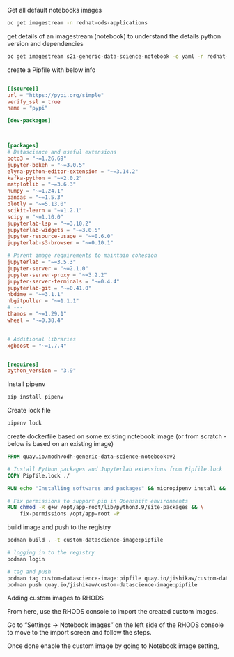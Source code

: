 
Get all default notebooks images

```bash
oc get imagestream -n redhat-ods-applications
```


get details of an imagestream (notebook) to understand the details python version and dependencies

```bash
oc get imagestream s2i-generic-data-science-notebook -o yaml -n redhat-ods-applications
```

create a Pipfile with below info

```toml

[[source]]
url = "https://pypi.org/simple"
verify_ssl = true
name = "pypi"

[dev-packages]



[packages]
# Datascience and useful extensions
boto3 = "~=1.26.69"
jupyter-bokeh = "~=3.0.5"
elyra-python-editor-extension = "~=3.14.2"
kafka-python = "~=2.0.2"
matplotlib = "~=3.6.3"
numpy = "~=1.24.1"
pandas = "~=1.5.3"
plotly = "~=5.13.0"
scikit-learn = "~=1.2.1"
scipy = "~=1.10.0"
jupyterlab-lsp = "~=3.10.2"
jupyterlab-widgets = "~=3.0.5"
jupyter-resource-usage = "~=0.6.0"
jupyterlab-s3-browser = "~=0.10.1"

# Parent image requirements to maintain cohesion
jupyterlab = "~=3.5.3"
jupyter-server = "~=2.1.0"
jupyter-server-proxy = "~=3.2.2"
jupyter-server-terminals = "~=0.4.4"
jupyterlab-git = "~=0.41.0"
nbdime = "~=3.1.1"
nbgitpuller = "~=1.1.1"
# ---
thamos = "~=1.29.1"
wheel = "~=0.38.4"


# Additional libraries
xgboost = "~=1.7.4"


[requires]
python_version = "3.9"

```

Install pipenv

```bash
pip install pipenv
```


Create lock file

```bash
pipenv lock
```

create dockerfile based on some existing notebook image (or from scratch - below is based on an existing image)

```dockerfile
FROM quay.io/modh/odh-generic-data-science-notebook:v2

# Install Python packages and Jupyterlab extensions from Pipfile.lock
COPY Pipfile.lock ./

RUN echo "Installing softwares and packages" && micropipenv install && rm -f ./Pipfile.lock

# Fix permissions to support pip in Openshift environments
RUN chmod -R g+w /opt/app-root/lib/python3.9/site-packages && \
    fix-permissions /opt/app-root -P
```

build image and push to the registry

```bash
podman build . -t custom-datascience-image:pipfile

# logging in to the registry
podman login

# tag and push
podman tag custom-datascience-image:pipfile quay.io/jishikaw/custom-datascience-image:pipfile
podman push quay.io/jishikaw/custom-datascience-image:pipfile
```


Adding custom images to RHODS

From here, use the RHODS console to import the created custom images.

Go to “Settings -> Notebook images” on the left side of the RHODS console to move to the import screen and follow the steps.

Once done enable the custom image by going to Notebook image setting,
